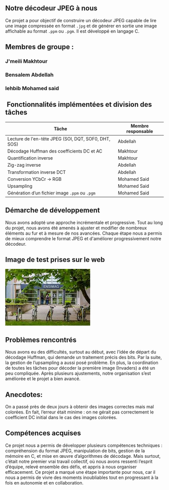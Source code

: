 ## Notre décodeur JPEG à nous 
Ce projet a pour objectif de construire un décodeur JPEG capable de lire une image compressée 
en format `.jpg` et de générer en sortie une image affichable au format `.ppm` ou `.pgm`. 
Il est développé en langage C.



## Membres de groupe :

### J'meili Makhtour
### Bensalem Abdellah
### lehbib Mohamed said

## ️ Fonctionnalités implémentées et division des tâches


| Tâche                                                    | Membre responsable   |
|----------------------------------------------------------|----------------------|
| Lecture de l'en-tête JPEG (SOI, DQT, SOF0, DHT, SOS)     | Abdellah             |
| Décodage Huffman des coefficients DC et AC               | Makhtour             |
| Quantification inverse                                   | Makhtour             |
| Zig-zag inverse                                           | Abdellah             |
| Transformation inverse DCT                               | Abdellah             |
| Conversion YCbCr → RGB                                   | Mohamed Said         |
| Upsampling                                               | Mohamed Said         |
| Génération d’un fichier image `.ppm` ou `.pgm`           | Mohamed Said         |

## Démarche de développement
Nous avons adopté une approche incrémentale et progressive. Tout au long du projet, nous avons 
été amenés à ajuster et modifier de nombreux éléments au fur et à mesure de nos avancées.
Chaque étape nous a permis de mieux comprendre le format JPEG et d'améliorer progressivement notre décodeur.

## Image de test prises sur le web 
![](images/ensimag.jpeg)


## Problèmes rencontrés 

Nous avons eu des difficultés, surtout au début, avec l’idée de départ du décodage Huffman, qui demande 
un traitement précis des bits. Par la suite, la gestion de l’upsampling a aussi posé problème.
En plus, la coordination de toutes les tâches pour décoder la première image (Invaders) a été un peu compliquée. Après plusieurs 
ajustements, notre organisation s’est améliorée et le projet a bien avancé.


## Anecdotes:
On a passé près de deux jours à obtenir des images correctes mais mal colorées. En fait, l’erreur
était minime : on ne gérait pas correctement le coefficient DC initial dans le cas des images colorées.

## Compétences acquises
Ce projet nous a permis de développer plusieurs compétences techniques : compréhension du format JPEG, manipulation de bits, gestion de la mémoire en C, et mise en œuvre d’algorithmes de décodage.
Mais surtout, c’était notre premier vrai travail collectif, où nous avons ressenti l’esprit d’équipe, relevé
ensemble des défis, et appris à nous organiser efficacement. Ce projet a marqué une étape importante pour nous, car il nous a permis de vivre des moments inoubliables tout en progressant 
à la fois en autonomie et en collaboration.

